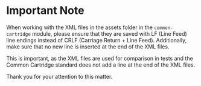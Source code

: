 # Important Note

When working with the XML files in the assets folder in the `common-cartridge` module, please ensure that they are saved with LF (Line Feed) line endings instead of CRLF (Carriage Return + Line Feed). Additionally, make sure that no new line is inserted at the end of the XML files.

This is important, as the XML files are used for comparison in tests and the Common Cartridge standard does not add a line at the end of the XML files.

Thank you for your attention to this matter.
